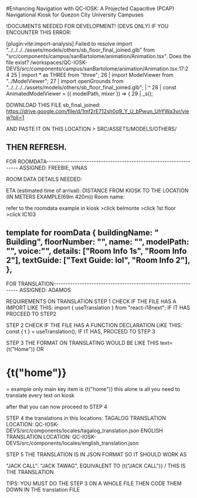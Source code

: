#Enhancing Navigation with QC-IOSK: A Projected Capacitive (PCAP) Navigational Kiosk for Quezon City University Campuses

!DOCUMENTS NEEDED FOR DEVELOPMENT! (DEVS ONLY)
IF YOU ENCOUNTER THIS ERROR:

[plugin:vite:import-analysis] Failed to resolve import "../../../../assets/models/others/sb_floor_final_joined.glb" from "src/components/campus/sanBartolome/animation/Animation.tsx". Does the file exist?
/workspaces/QC-IOSK-DEVS/src/components/campus/sanBartolome/animation/Animation.tsx:17:24
25 |  import * as THREE from "three";
26 |  import ModelViewer from "../ModelViewer";
27 |  import openGrounds from "../../../../assets/models/others/sb_floor_final_joined.glb";
   |                           ^
28 |  const AnimatedModelViewer = ({ modelPath, mixer }) => {
29 |    _s();

DOWNLOAD THIS FILE 
sb_final_joined:
https://drive.google.com/file/d/1mf2rE712sh0q9_Y_U_bPwun_UhYWa3vr/view?pli=1

AND PASTE IT ON THIS LOCATION > SRC/ASSETS/MODELS/OTHERS/

THEN REFRESH.
------------------------------------------------------------------------------

FOR ROOMDATA------------------------------------------------------------------
ASSIGNED: FREEBIE, VINAS

ROOM DATA DETAILS NEEDED:

ETA (estimated time of arrival): 
DISTANCE FROM KIOSK TO THE LOCATION (IN METERS EXAMPLE(69m 420m))
Room name:

refer to the roomdata example in kiosk >click belmonte >click 1st floor >click IC103

template for roomData
{
        buildingName: " Building",
        floorNumber: "",
        name: "",
        modelPath: "",
        voice:"",
        details: ["Room Info 1s", "Room Info 2"],
        textGuide: ["Text Guide: lol", "Room Info 2"],
      },
------------------------------------------------------------------------------




FOR TRANSLATION---------------------------------------------------------------
ASSIGNED: ADAMOS

REQUIREMENTS ON TRANSLATION
STEP 1 CHECK IF THE FILE HAS A IMPORT LIKE THIS:
import { useTranslation } from "react-i18next";
IF IT HAS PROCEED TO STEP2

STEP 2 CHECK IF THE FILE HAS A FUNCTION DECLARATION LIKE THIS:
  const { t } = useTranslation();
IF IT HAS, PROCEED TO STEP 3

STEP 3 
THE FORMAT ON TRANSLATING WOULD BE LIKE THIS 
text={t("Home")}  OR <H1>{t("home")}</H1> = example only
main key item is {t("home")} this alone is all you need to translate every text on kiosk

after that you can now proceed to STEP 4

STEP 4 the translations in this locations:
TAGALOG TRANSLATION LOCATION:
QC-IOSK-DEVS/src/components/locales/tagalog_translation.json
ENGLISH TRANSLATION LOCATION:
QC-IOSK-DEVS/src/components/locales/english_translation.json

STEP 5 
THE TRANSLATION IS IN JSON FORMAT SO IT SHOULD WORK AS 

"JACK CALL": "JACK TAWAG", EQUIVALENT TO 
  {t("JACK CALL")} / THIS IS THE TRANSLATION


TIPS:
YOU MUST DO THE STEP 3 ON A WHOLE FILE THEN CODE THEM 
DOWN IN THE translation FILE

